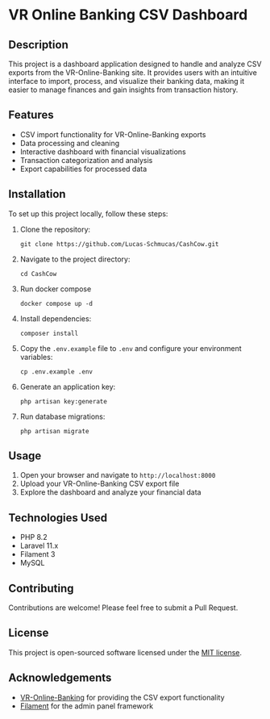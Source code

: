 # VR Online Banking CSV Dashboard

## Description

This project is a dashboard application designed to handle and analyze CSV exports from the VR-Online-Banking site. It provides users with an intuitive interface to import, process, and visualize their banking data, making it easier to manage finances and gain insights from transaction history.

## Features

- CSV import functionality for VR-Online-Banking exports
- Data processing and cleaning
- Interactive dashboard with financial visualizations
- Transaction categorization and analysis
- Export capabilities for processed data

## Installation

To set up this project locally, follow these steps:

1. Clone the repository:
   ```
   git clone https://github.com/Lucas-Schmucas/CashCow.git 
   ```
2. Navigate to the project directory:
   ```
   cd CashCow
   ```

3. Run docker compose
   ```
   docker compose up -d
   ```
4. Install dependencies:
   ```
   composer install
   ```
5. Copy the `.env.example` file to `.env` and configure your environment variables:
   ```
   cp .env.example .env
   ```
6. Generate an application key:
   ```
   php artisan key:generate
   ```
7. Run database migrations:
   ```
   php artisan migrate
   ```

## Usage

1. Open your browser and navigate to `http://localhost:8000`
2. Upload your VR-Online-Banking CSV export file
3. Explore the dashboard and analyze your financial data

## Technologies Used

- PHP 8.2
- Laravel 11.x
- Filament 3
- MySQL

## Contributing

Contributions are welcome! Please feel free to submit a Pull Request.

## License

This project is open-sourced software licensed under the [MIT license](https://opensource.org/licenses/MIT).

## Acknowledgements

- [VR-Online-Banking](https://www.vr.de/) for providing the CSV export functionality
- [Filament](https://filamentphp.com/) for the admin panel framework

